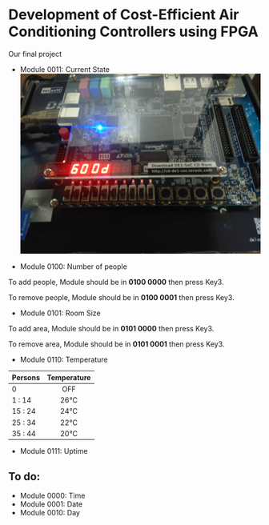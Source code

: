 # Development of Cost-Efficient Air Conditioning Controllers using FPGA
Our final project

- Module 0011:	Current State
  ![v1:MainScreen](Media/Status.jpg)
  
- Module 0100:	Number of people

 To add people, Module should be in **0100 0000** then press Key3.
 
 To remove people, Module should be in **0100 0001** then press Key3.
 
 

- Module 0101:	Room Size

 To add area, Module should be in **0101 0000** then press Key3.
 
 To remove area, Module should be in **0101 0001** then press Key3.



- Module 0110:	Temperature

 | Persons        | Temperature   |
 | -------------  |:-------------:|
 | 0        | OFF          |
 | 1  :   14        | 26°C          |
 | 15 : 24        | 24°C          |
 | 25 : 34        | 22°C          |
 | 35 : 44        | 20°C          |



- Module 0111:	Uptime


## To do:

- Module 0000:	Time
- Module 0001:	Date
- Module 0010:	Day

